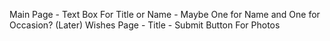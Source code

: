 Main Page
    - Text Box For Title or Name
    - Maybe One for Name and One for Occasion? (Later)
Wishes Page
    - Title
    - Submit Button For Photos